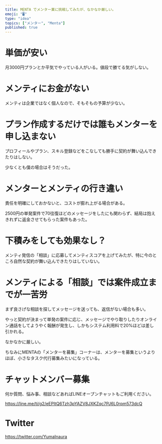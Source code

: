 ```yaml
---
title: MENTA でメンター業に挑戦してみたが、なかなか厳しい。
emoji: "🖥"
type: "idea"
topics: ["メンター", "Menta"]
published: true
---
```


# 単価が安い

月3000円プランとか平気でやっている人がいる。値段で勝てる気がしない。

# メンティにお金がない

メンティは企業ではなく個人なので、そもそもの予算が少ない。

# プラン作成するだけでは誰もメンターを申し込まない

プロフィールやプラン、スキル登録などをこなしても勝手に契約が舞い込んできたりはしない。

少なくとも僕の場合はそうだった。

# メンターとメンティの行き違い

責任を明確にしておかないと、コストが膨れ上がる場合がある。

2500円の単発案件で70往復ほどのメッセージをしたにも関わらず、結局は抱えきれずに返金させてもらった案件もあった。

# 下積みをしても効果なし？

メンティ発信の「相談」に応募してメンティスコアを上げてみたが、特に今のところ自然な契約が舞い込んできたりはしていない。

# メンティによる「相談」では案件成立までが一苦労

まず良さげな相談を探してメッセージを送っても、返信がない場合も多い。

やっと契約が決まって単発の案件に応じ、メッセージでやり取りしたりオンライン通話をしてようやく報酬が発生し、しかもシステム利用料で20%ほどは差し引かれる。

なかなかに厳しい。

ちなみにMENTAの「メンターを募集」コーナーは、メンターを募集というよりほぼ、小さなタスク代行募集みたいになっている。

<!-- Update From Qiita API -->

# チャットメンバー募集


何か質問、悩み事、相談などあればLINEオープンチャットもご利用ください。

https://line.me/ti/g2/eEPltQ6Tzh3pYAZV8JXKZqc7PJ6L0rpm573dcQ





# Twitter


https://twitter.com/YumaInaura


<!-- Update From Qiita API -->


